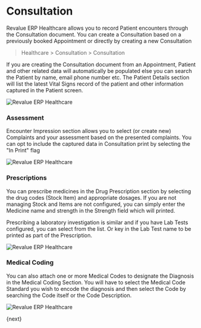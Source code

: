 # Consultation
Revalue ERP Healthcare allows you to record Patient encounters through the Consultation document. You can create a Consultation based on a previously booked Appointment or directly by creating a new Consultation
>Healthcare > Consultation > Consultation

If you are creating the Consultation document from an Appointment, Patient and other related data will automatically be populated else you can search the Patient by name, email phone number etc. The Patient Details section will list the latest Vital Signs record of the patient and other information captured in the Patient screen.

<img class="screenshot" alt="Revalue ERP Healthcare" src="/docs/assets/img/healthcare/consultation_1.png">

### Assessment

Encounter Impression section allows you to select (or create new) Complaints and your assessment based on the presented complaints. You can opt to include the captured data in Consultation print by selecting the "In Print" flag

<img class="screenshot" alt="Revalue ERP Healthcare" src="/docs/assets/img/healthcare/consultation_2.png">

### Prescriptions

You can prescribe medicines in the Drug Prescription section by selecting the drug codes (Stock Item) and appropriate dosages. If you are not managing Stock and Items are not configured, you can simply enter the Medicine name and strength in the Strength field which will printed.

Prescribing a laboratory investigation is similar and if you have Lab Tests configured, you can select from the list. Or key in the Lab Test name to be printed as part of the Prescription.

<img class="screenshot" alt="Revalue ERP Healthcare" src="/docs/assets/img/healthcare/consultation_3.png">

### Medical Coding
You can also attach one or more Medical Codes to designate the Diagnosis in the Medical Coding Section. You will have to select the Medical Code Standard you wish to encode the diagnosis and then select the Code by searching the Code itself or the Code Description.

<img class="screenshot" alt="Revalue ERP Healthcare" src="/docs/assets/img/healthcare/consultation_4.png">

{next}
